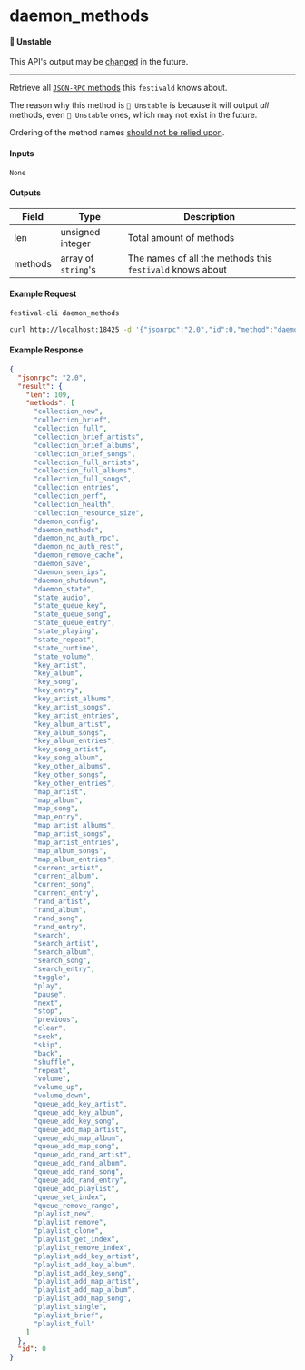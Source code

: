# daemon_methods

#### 🔴 Unstable
This API's output may be [changed](../../api-stability/marker.md) in the future.

---

Retrieve all [`JSON-RPC` methods](../json-rpc.md) this `festivald` knows about.

The reason why this method is `🔴 Unstable` is because it will output _all_ methods, even `🔴 Unstable` ones, which may not exist in the future.

Ordering of the method names [should not be relied upon](../../api-stability/json-rpc.md).

#### Inputs
`None`

#### Outputs
| Field   | Type                | Description |
|---------|---------------------|-------------|
| len     | unsigned integer    | Total amount of methods
| methods | array of `string`'s | The names of all the methods this `festivald` knows about

#### Example Request
```bash
festival-cli daemon_methods
```
```bash
curl http://localhost:18425 -d '{"jsonrpc":"2.0","id":0,"method":"daemon_methods"}'
```

#### Example Response
```json
{
  "jsonrpc": "2.0",
  "result": {
    "len": 109,
    "methods": [
      "collection_new",
      "collection_brief",
      "collection_full",
      "collection_brief_artists",
      "collection_brief_albums",
      "collection_brief_songs",
      "collection_full_artists",
      "collection_full_albums",
      "collection_full_songs",
      "collection_entries",
      "collection_perf",
      "collection_health",
      "collection_resource_size",
      "daemon_config",
      "daemon_methods",
      "daemon_no_auth_rpc",
      "daemon_no_auth_rest",
      "daemon_remove_cache",
      "daemon_save",
      "daemon_seen_ips",
      "daemon_shutdown",
      "daemon_state",
      "state_audio",
      "state_queue_key",
      "state_queue_song",
      "state_queue_entry",
      "state_playing",
      "state_repeat",
      "state_runtime",
      "state_volume",
      "key_artist",
      "key_album",
      "key_song",
      "key_entry",
      "key_artist_albums",
      "key_artist_songs",
      "key_artist_entries",
      "key_album_artist",
      "key_album_songs",
      "key_album_entries",
      "key_song_artist",
      "key_song_album",
      "key_other_albums",
      "key_other_songs",
      "key_other_entries",
      "map_artist",
      "map_album",
      "map_song",
      "map_entry",
      "map_artist_albums",
      "map_artist_songs",
      "map_artist_entries",
      "map_album_songs",
      "map_album_entries",
      "current_artist",
      "current_album",
      "current_song",
      "current_entry",
      "rand_artist",
      "rand_album",
      "rand_song",
      "rand_entry",
      "search",
      "search_artist",
      "search_album",
      "search_song",
      "search_entry",
      "toggle",
      "play",
      "pause",
      "next",
      "stop",
      "previous",
      "clear",
      "seek",
      "skip",
      "back",
      "shuffle",
      "repeat",
      "volume",
      "volume_up",
      "volume_down",
      "queue_add_key_artist",
      "queue_add_key_album",
      "queue_add_key_song",
      "queue_add_map_artist",
      "queue_add_map_album",
      "queue_add_map_song",
      "queue_add_rand_artist",
      "queue_add_rand_album",
      "queue_add_rand_song",
      "queue_add_rand_entry",
      "queue_add_playlist",
      "queue_set_index",
      "queue_remove_range",
      "playlist_new",
      "playlist_remove",
      "playlist_clone",
      "playlist_get_index",
      "playlist_remove_index",
      "playlist_add_key_artist",
      "playlist_add_key_album",
      "playlist_add_key_song",
      "playlist_add_map_artist",
      "playlist_add_map_album",
      "playlist_add_map_song",
      "playlist_single",
      "playlist_brief",
      "playlist_full"
    ]
  },
  "id": 0
}
```
